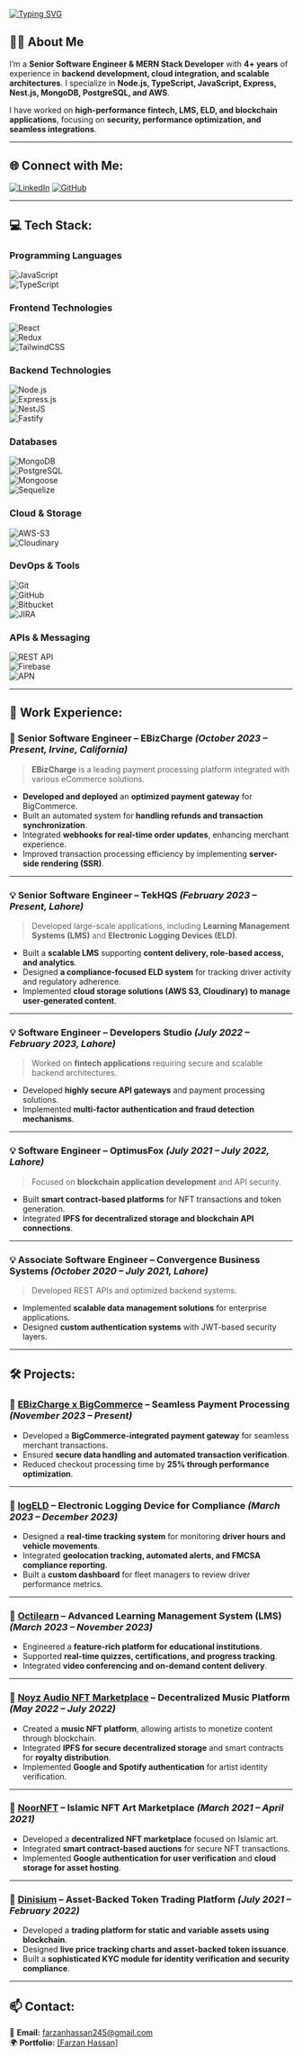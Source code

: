 <a href="https://git.io/typing-svg"><img src="https://readme-typing-svg.demolab.com?font=Operator+Mono&weight=600&size=50&pause=1000&color=FAFAFA&center=true&vCenter=true&width=940&lines=Hello+there%2C+I+am+Farzan+Hassan!" alt="Typing SVG" /></a>

## 👨‍💻 About Me
I’m a **Senior Software Engineer & MERN Stack Developer** with **4+ years** of experience in **backend development, cloud integration, and scalable architectures**. I specialize in **Node.js, TypeScript, JavaScript, Express, Nest.js, MongoDB, PostgreSQL, and AWS**.  

I have worked on **high-performance fintech, LMS, ELD, and blockchain applications**, focusing on **security, performance optimization, and seamless integrations**.

---

## 🌐 Connect with Me:
[![LinkedIn](https://img.shields.io/badge/LinkedIn-%230077B5.svg?logo=linkedin&logoColor=white)](https://www.linkedin.com/in/farzan-hassan-95936a184/)
[![GitHub](https://img.shields.io/badge/GitHub-%23181717.svg?logo=github&logoColor=white)](https://github.com/x-farzan)

---

## 💻 Tech Stack:

### **Programming Languages**
![JavaScript](https://img.shields.io/badge/JavaScript-%23F7DF1E.svg?style=for-the-badge&logo=javascript&logoColor=black)  
![TypeScript](https://img.shields.io/badge/TypeScript-%23007ACC.svg?style=for-the-badge&logo=typescript&logoColor=white)  

### **Frontend Technologies**
![React](https://img.shields.io/badge/React-%2361DAFB.svg?style=for-the-badge&logo=react&logoColor=black)  
![Redux](https://img.shields.io/badge/Redux-%23764ABC.svg?style=for-the-badge&logo=redux&logoColor=white)  
![TailwindCSS](https://img.shields.io/badge/TailwindCSS-%2306B6D4.svg?style=for-the-badge&logo=tailwindcss&logoColor=white)  

### **Backend Technologies**
![Node.js](https://img.shields.io/badge/Node.js-6DA55F?style=for-the-badge&logo=node.js&logoColor=white)  
![Express.js](https://img.shields.io/badge/Express.js-%23404d59.svg?style=for-the-badge&logo=express&logoColor=white)  
![NestJS](https://img.shields.io/badge/NestJS-%23E0234E.svg?style=for-the-badge&logo=nestjs&logoColor=white)  
![Fastify](https://img.shields.io/badge/Fastify-%23000000.svg?style=for-the-badge&logo=fastify&logoColor=white)  

### **Databases**
![MongoDB](https://img.shields.io/badge/MongoDB-%2347A248.svg?style=for-the-badge&logo=mongodb&logoColor=white)  
![PostgreSQL](https://img.shields.io/badge/PostgreSQL-%234169E1.svg?style=for-the-badge&logo=postgresql&logoColor=white)  
![Mongoose](https://img.shields.io/badge/Mongoose-%23880000.svg?style=for-the-badge&logo=mongoose&logoColor=white)  
![Sequelize](https://img.shields.io/badge/Sequelize-%233181C6.svg?style=for-the-badge&logo=sequelize&logoColor=white)  

### **Cloud & Storage**
![AWS-S3](https://img.shields.io/badge/Amazon%20S3-%23232F3E.svg?style=for-the-badge&logo=amazon-aws&logoColor=white)  
![Cloudinary](https://img.shields.io/badge/Cloudinary-%23F3F3F3.svg?style=for-the-badge&logo=cloudinary&logoColor=blue)  

### **DevOps & Tools**
![Git](https://img.shields.io/badge/Git-%23F05032.svg?style=for-the-badge&logo=git&logoColor=white)  
![GitHub](https://img.shields.io/badge/GitHub-%23181717.svg?style=for-the-badge&logo=github&logoColor=white)  
![Bitbucket](https://img.shields.io/badge/Bitbucket-%230047B3.svg?style=for-the-badge&logo=bitbucket&logoColor=white)  
![JIRA](https://img.shields.io/badge/JIRA-%230052CC.svg?style=for-the-badge&logo=jira&logoColor=white)  

### **APIs & Messaging**
![REST API](https://img.shields.io/badge/REST-API-%23000000.svg?style=for-the-badge&logo=rest&logoColor=white)  
![Firebase](https://img.shields.io/badge/Firebase-%23FFCA28.svg?style=for-the-badge&logo=firebase&logoColor=black)  
![APN](https://img.shields.io/badge/Apple%20Push%20Notifications-%23000000.svg?style=for-the-badge&logo=apple&logoColor=white)  

---

## 💼 Work Experience:

### 🚀 **Senior Software Engineer – EBizCharge** *(October 2023 – Present, Irvine, California)*
> **EBizCharge** is a leading payment processing platform integrated with various eCommerce solutions.  

- **Developed and deployed** an **optimized payment gateway** for BigCommerce.  
- Built an automated system for **handling refunds and transaction synchronization**.  
- Integrated **webhooks for real-time order updates**, enhancing merchant experience.  
- Improved transaction processing efficiency by implementing **server-side rendering (SSR)**.  

---

### 💡 **Senior Software Engineer – TekHQS** *(February 2023 – Present, Lahore)*
> Developed large-scale applications, including **Learning Management Systems (LMS)** and **Electronic Logging Devices (ELD)**.

- Built a **scalable LMS** supporting **content delivery, role-based access, and analytics**.  
- Designed **a compliance-focused ELD system** for tracking driver activity and regulatory adherence.  
- Implemented **cloud storage solutions (AWS S3, Cloudinary) to manage user-generated content**.  

---

### 💡 **Software Engineer – Developers Studio** *(July 2022 – February 2023, Lahore)*
> Worked on **fintech applications** requiring secure and scalable backend architectures.

- Developed **highly secure API gateways** and payment processing solutions.  
- Implemented **multi-factor authentication and fraud detection mechanisms**.  

---

### 💡 **Software Engineer – OptimusFox** *(July 2021 – July 2022, Lahore)*
> Focused on **blockchain application development** and API security.

- Built **smart contract-based platforms** for NFT transactions and token generation.  
- Integrated **IPFS for decentralized storage and blockchain API connections**.  

---

### 💡 **Associate Software Engineer – Convergence Business Systems** *(October 2020 – July 2021, Lahore)*
> Developed REST APIs and optimized backend systems.

- Implemented **scalable data management solutions** for enterprise applications.  
- Designed **custom authentication systems** with JWT-based security layers.  

---

## 🛠 Projects:

### 🔹 [**EBizCharge x BigCommerce**](https://www.bigcommerce.com/apps/ebizcharge-payments/) – **Seamless Payment Processing** *(November 2023 – Present)*
- Developed a **BigCommerce-integrated payment gateway** for seamless merchant transactions.  
- Ensured **secure data handling and automated transaction verification**.  
- Reduced checkout processing time by **25% through performance optimization**.  

---

### 🔹 [**logELD**](https://logeld.com/) – **Electronic Logging Device for Compliance** *(March 2023 – December 2023)*
- Designed a **real-time tracking system** for monitoring **driver hours and vehicle movements**.  
- Integrated **geolocation tracking, automated alerts, and FMCSA compliance reporting**.  
- Built a **custom dashboard** for fleet managers to review driver performance metrics.  

---

### 🔹 [**Octilearn**](https://app.octilearn.com/auth) – **Advanced Learning Management System (LMS)** *(March 2023 – November 2023)*
- Engineered a **feature-rich platform for educational institutions**.  
- Supported **real-time quizzes, certifications, and progress tracking**.  
- Integrated **video conferencing and on-demand content delivery**.  

---

### 🔹 [**Noyz Audio NFT Marketplace**](https://github.com/x-farzan/Noyz-backend) – **Decentralized Music Platform** *(May 2022 – July 2022)*
- Created a **music NFT platform**, allowing artists to monetize content through blockchain.  
- Integrated **IPFS for secure decentralized storage** and smart contracts for **royalty distribution**.  
- Implemented **Google and Spotify authentication** for artist identity verification.  

---

### 🔹 [**NoorNFT**](https://github.com/x-farzan/Noornft-backend) – **Islamic NFT Art Marketplace** *(March 2021 – April 2021)*
- Developed a **decentralized NFT marketplace** focused on Islamic art.  
- Integrated **smart contract-based auctions** for secure NFT transactions.  
- Implemented **Google authentication for user verification** and **cloud storage for asset hosting**.  

---

### 🔹 [**Dinisium**](https://dinisium.com/) – **Asset-Backed Token Trading Platform** *(July 2021 – February 2022)*
- Developed a **trading platform for static and variable assets using blockchain**.  
- Designed **live price tracking charts and asset-backed token issuance**.  
- Built a **sophisticated KYC module for identity verification and security compliance**.  

---

## 📫 Contact:
📧 **Email:** farzanhassan245@gmail.com  
🌍 **Portfolio:** [[Farzan Hassan]  ](https://x-farzan.vercel.app/)
